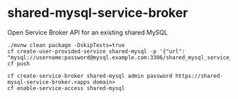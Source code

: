 # shared-mysql-service-broker
Open Service Broker API for an existing shared MySQL


```
./mvnw clean package -DskipTests=true
cf create-user-provided-service shared-mysql -p '{"url": "mysql://username:password@mysql.example.com:3306/shared_mysql_service_broker"}'
cf push
```


```
cf create-service-broker shared-mysql admin password https://shared-mysql-service-broker.<apps domain>
cf enable-service-access shared-mysql
```
